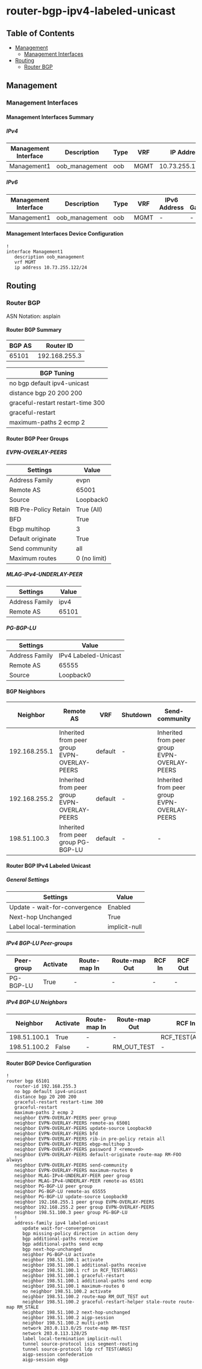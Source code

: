 # router-bgp-ipv4-labeled-unicast

## Table of Contents

- [Management](#management)
  - [Management Interfaces](#management-interfaces)
- [Routing](#routing)
  - [Router BGP](#router-bgp)

## Management

### Management Interfaces

#### Management Interfaces Summary

##### IPv4

| Management Interface | Description | Type | VRF | IP Address | Gateway |
| -------------------- | ----------- | ---- | --- | ---------- | ------- |
| Management1 | oob_management | oob | MGMT | 10.73.255.122/24 | 10.73.255.2 |

##### IPv6

| Management Interface | Description | Type | VRF | IPv6 Address | IPv6 Gateway |
| -------------------- | ----------- | ---- | --- | ------------ | ------------ |
| Management1 | oob_management | oob | MGMT | - | - |

#### Management Interfaces Device Configuration

```eos
!
interface Management1
   description oob_management
   vrf MGMT
   ip address 10.73.255.122/24
```

## Routing

### Router BGP

ASN Notation: asplain

#### Router BGP Summary

| BGP AS | Router ID |
| ------ | --------- |
| 65101 | 192.168.255.3 |

| BGP Tuning |
| ---------- |
| no bgp default ipv4-unicast |
| distance bgp 20 200 200 |
| graceful-restart restart-time 300 |
| graceful-restart |
| maximum-paths 2 ecmp 2 |

#### Router BGP Peer Groups

##### EVPN-OVERLAY-PEERS

| Settings | Value |
| -------- | ----- |
| Address Family | evpn |
| Remote AS | 65001 |
| Source | Loopback0 |
| RIB Pre-Policy Retain | True (All) |
| BFD | True |
| Ebgp multihop | 3 |
| Default originate | True |
| Send community | all |
| Maximum routes | 0 (no limit) |

##### MLAG-IPv4-UNDERLAY-PEER

| Settings | Value |
| -------- | ----- |
| Address Family | ipv4 |
| Remote AS | 65101 |

##### PG-BGP-LU

| Settings | Value |
| -------- | ----- |
| Address Family | IPv4 Labeled-Unicast |
| Remote AS | 65555 |
| Source | Loopback0 |

#### BGP Neighbors

| Neighbor | Remote AS | VRF | Shutdown | Send-community | Maximum-routes | Allowas-in | BFD | RIB Pre-Policy Retain | Route-Reflector Client | Passive | TTL Max Hops |
| -------- | --------- | --- | -------- | -------------- | -------------- | ---------- | --- | --------------------- | ---------------------- | ------- | ------------ |
| 192.168.255.1 | Inherited from peer group EVPN-OVERLAY-PEERS | default | - | Inherited from peer group EVPN-OVERLAY-PEERS | Inherited from peer group EVPN-OVERLAY-PEERS | - | Inherited from peer group EVPN-OVERLAY-PEERS | Inherited from peer group EVPN-OVERLAY-PEERS | - | - | - |
| 192.168.255.2 | Inherited from peer group EVPN-OVERLAY-PEERS | default | - | Inherited from peer group EVPN-OVERLAY-PEERS | Inherited from peer group EVPN-OVERLAY-PEERS | - | Inherited from peer group EVPN-OVERLAY-PEERS | Inherited from peer group EVPN-OVERLAY-PEERS | - | - | - |
| 198.51.100.3 | Inherited from peer group PG-BGP-LU | default | - | - | - | - | - | - | - | - | - |

#### Router BGP IPv4 Labeled Unicast

##### General Settings

| Settings | Value |
| -------- | ----- |
| Update - wait-for-convergence | Enabled |
| Next-hop Unchanged | True |
| Label local-termination | implicit-null |

##### IPv4 BGP-LU Peer-groups

| Peer-group | Activate | Route-map In | Route-map Out | RCF In | RCF Out |
| ---------- | -------- | ------------ | ------------- | ------ | ------- |
| PG-BGP-LU | True | - | - | - | - |

##### IPv4 BGP-LU Neighbors

| Neighbor | Activate | Route-map In | Route-map Out | RCF In | RCF Out |
| -------- | -------- | ------------ | ------------- | ------ | ------- |
| 198.51.100.1 | True | - | - | RCF_TEST(ARGS) | - |
| 198.51.100.2 | False | - | RM_OUT_TEST | - | - |

#### Router BGP Device Configuration

```eos
!
router bgp 65101
   router-id 192.168.255.3
   no bgp default ipv4-unicast
   distance bgp 20 200 200
   graceful-restart restart-time 300
   graceful-restart
   maximum-paths 2 ecmp 2
   neighbor EVPN-OVERLAY-PEERS peer group
   neighbor EVPN-OVERLAY-PEERS remote-as 65001
   neighbor EVPN-OVERLAY-PEERS update-source Loopback0
   neighbor EVPN-OVERLAY-PEERS bfd
   neighbor EVPN-OVERLAY-PEERS rib-in pre-policy retain all
   neighbor EVPN-OVERLAY-PEERS ebgp-multihop 3
   neighbor EVPN-OVERLAY-PEERS password 7 <removed>
   neighbor EVPN-OVERLAY-PEERS default-originate route-map RM-FOO always
   neighbor EVPN-OVERLAY-PEERS send-community
   neighbor EVPN-OVERLAY-PEERS maximum-routes 0
   neighbor MLAG-IPv4-UNDERLAY-PEER peer group
   neighbor MLAG-IPv4-UNDERLAY-PEER remote-as 65101
   neighbor PG-BGP-LU peer group
   neighbor PG-BGP-LU remote-as 65555
   neighbor PG-BGP-LU update-source Loopback0
   neighbor 192.168.255.1 peer group EVPN-OVERLAY-PEERS
   neighbor 192.168.255.2 peer group EVPN-OVERLAY-PEERS
   neighbor 198.51.100.3 peer group PG-BGP-LU
   !
   address-family ipv4 labeled-unicast
      update wait-for-convergence
      bgp missing-policy direction in action deny
      bgp additional-paths receive
      bgp additional-paths send ecmp
      bgp next-hop-unchanged
      neighbor PG-BGP-LU activate
      neighbor 198.51.100.1 activate
      neighbor 198.51.100.1 additional-paths receive
      neighbor 198.51.100.1 rcf in RCF_TEST(ARGS)
      neighbor 198.51.100.1 graceful-restart
      neighbor 198.51.100.1 additional-paths send ecmp
      neighbor 198.51.100.1 maximum-routes 0
      no neighbor 198.51.100.2 activate
      neighbor 198.51.100.2 route-map RM_OUT_TEST out
      neighbor 198.51.100.2 graceful-restart-helper stale-route route-map RM_STALE
      neighbor 198.51.100.2 next-hop-unchanged
      neighbor 198.51.100.2 aigp-session
      neighbor 198.51.100.2 multi-path
      network 203.0.113.0/25 route-map RM-TEST
      network 203.0.113.128/25
      label local-termination implicit-null
      tunnel source-protocol isis segment-routing
      tunnel source-protocol ldp rcf TEST(ARGS)
      aigp-session confederation
      aigp-session ebgp
```
